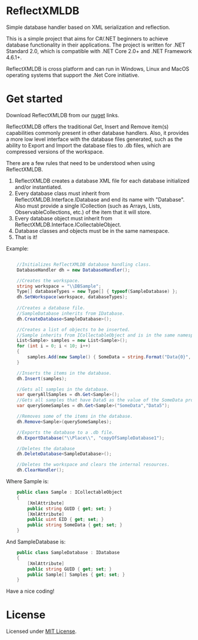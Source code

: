 # ReflectXMLDB
Simple database handler based on XML serialization and reflection.

This is a simple project that aims for C#/.NET beginners to achieve database functionality in their applications. The project is written for .NET Standard 2.0, which is compatible with .NET Core 2.0+ and .NET Framework 4.6.1+.

ReflectXMLDB is cross platform and can run in Windows, Linux and MacOS operating systems that support the .Net Core initiative.

# Get started
Download ReflectXMLDB from our [nuget](https://www.nuget.org/packages/ReflectXMLDB/) links.

ReflectXMLDB offers the traditional Get, Insert and Remove item(s) capabilities commonly present in other database handlers. Also, it provides a more low level interface with the database files generated, such as the ability to Export and Import the database files to .db files, which are compressed versions of the workspace.

There are a few rules that need to be understood when using ReflectXMLDB.
1. ReflectXMLDB creates a database XML file for each database initialized and/or instantiated.
2. Every database class must inherit from ReflectXMLDB.Interface.IDatabase and end its name with "Database". Also must provide a single ICollection (such as Arrays, Lists, ObservableCollections, etc.) of the item that it will store.
3. Every database object must inherit from ReflectXMLDB.Interface.ICollectableObject.
4. Database classes and objects must be in the same namespace.
5. That is it!

Example:
```csharp

    //Initializes ReflectXMLDB database handling class.
    DatabaseHandler dh = new DatabaseHandler();

    //Creates the workspace.
    string workspace = "\\DBSample";
    Type[] databaseTypes = new Type[] { typeof(SampleDatabase) };
    dh.SetWorkspace(workspace, databaseTypes);
    
    //Creates a database file.
    //SampleDatabase inherits from IDatabase.
    dh.CreateDatabase<SampleDatabase>();

    //Creates a list of objects to be inserted.
    //Sample inherits from ICollectableObject and is in the same namespace of SampleDatabase
    List<Sample> samples = new List<Sample>();
    for (int i = 0; i < 10; i++)
    {
        samples.Add(new Sample() { SomeData = string.Format("Data{0}", i) });
    }

    //Inserts the items in the database.
    dh.Insert(samples);

    //Gets all samples in the database.
    var queryAllSamples = dh.Get<Sample>();
    //Gets all samples that have Data5 as the value of the SomeData property.
    var querySomeSamples = dh.Get<Sample>("SomeData","Data5");

    //Removes some of the items in the database.
    dh.Remove<Sample>(querySomeSamples);

    //Exports the database to a .db file.
    dh.ExportDatabase("\\Place\\", "copyOfSampleDatabase1");

    //Deletes the database
    dh.DeleteDatabase<SampleDatabase>();

    //Deletes the workspace and clears the internal resources.
    dh.ClearHandler();
```
Where Sample is:
```csharp
    public class Sample : ICollectableObject
    {
        [XmlAttribute]
        public string GUID { get; set; }
        [XmlAttribute]
        public uint EID { get; set; }
        public string SomeData { get; set; }
    }
```
And SampleDatabase is:
```csharp
    public class SampleDatabase : IDatabase
    {
        [XmlAttribute]
        public string GUID { get; set; }
        public Sample[] Samples { get; set; }
    }
```

Have a nice coding!

# License
Licensed under [MIT License](https://github.com/Fe-Bell/ReflectXMLDB/blob/master/LICENSE).
